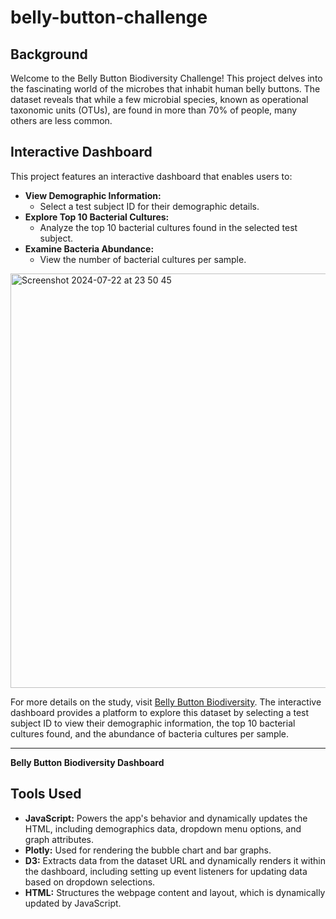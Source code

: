 # belly-button-challenge

## Background

Welcome to the Belly Button Biodiversity Challenge! This project delves into the fascinating world of the microbes that inhabit human belly buttons. The dataset reveals that while a few microbial species, known as operational taxonomic units (OTUs), are found in more than 70% of people, many others are less common.

## Interactive Dashboard
This project features an interactive dashboard that enables users to:

+ **View Demographic Information:**
  + Select a test subject ID for their demographic details.
+ **Explore Top 10 Bacterial Cultures:**
    + Analyze the top 10 bacterial cultures found in the selected test subject.
+ **Examine Bacteria Abundance:**
    + View the number of bacterial cultures per sample.
    
<img width="663" alt="Screenshot 2024-07-22 at 23 50 45" src="https://github.com/user-attachments/assets/ff393a89-edd6-4f53-a7c3-de243cb95527">


For more details on the study, visit [Belly Button Biodiversity](https://robdunnlab.com/projects/belly-button-biodiversity/). The interactive dashboard provides a platform to explore this dataset by selecting a test subject ID to view their demographic information, the top 10 bacterial cultures found, and the abundance of bacteria cultures per sample.

---------------
**Belly Button Biodiversity Dashboard**

## Tools Used
+ **JavaScript:** Powers the app's behavior and dynamically updates the HTML, including demographics data, dropdown menu options, and graph attributes.
+ **Plotly:** Used for rendering the bubble chart and bar graphs.
+ **D3:** Extracts data from the dataset URL and dynamically renders it within the dashboard, including setting up event listeners for updating data based on dropdown selections.
+ **HTML:** Structures the webpage content and layout, which is dynamically updated by JavaScript.
